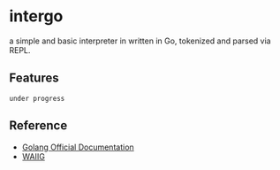 # intergo
a simple and basic interpreter in written in Go, tokenized and parsed via REPL.

## Features
`under progress`

## Reference
- [Golang Official Documentation](https://go.dev/doc/)
- [WAIIG](https://interpreterbook.com/)